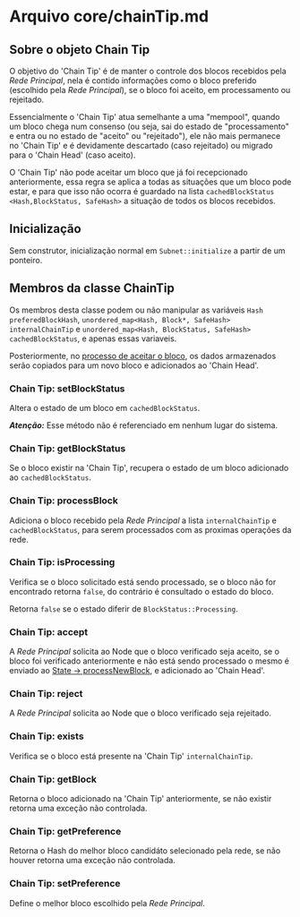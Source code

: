 # Arquivo core/chainTip.md

## Sobre o objeto Chain Tip

O objetivo do 'Chain Tip' é de manter o controle dos blocos recebidos pela _Rede Principal_, nela é contido informações como o bloco preferido (escolhido pela _Rede Principal_), se o bloco foi aceito, em processamento ou rejeitado.

Essencialmente o 'Chain Tip' atua semelhante a uma "mempool", quando um bloco chega num consenso (ou seja, sai do estado de "processamento" e entra ou no estado de "aceito" ou "rejeitado"), ele não mais permanece no 'Chain Tip' e é devidamente descartado (caso rejeitado) ou migrado para o 'Chain Head' (caso aceito).

O 'Chain Tip' não pode aceitar um bloco que já foi recepcionado anteriormente, essa regra se aplica a todas as situações que um bloco pode estar, e para que isso não ocorra é guardado na lista ```cachedBlockStatus <Hash,BlockStatus, SafeHash>``` a situação de todos os blocos recebidos.

## Inicialização

Sem construtor, inicialização normal em ```Subnet::initialize``` a partir de um ponteiro.

## Membros da classe ChainTip

Os membros desta classe podem ou não manipular as variáveis ```Hash preferedBlockHash```, ```unordered_map<Hash, Block*, SafeHash> internalChainTip``` e ```unordered_map<Hash, BlockStatus, SafeHash> cachedBlockStatus```, e apenas essas variaveis.

Posteriormente, no [processo de aceitar o bloco](subnet.md), os dados armazenados serão copiados para um novo bloco e adicionados ao 'Chain Head'.

### Chain Tip: setBlockStatus

Altera o estado de um bloco em ```cachedBlockStatus```.

**_Atenção:_** Esse método não é referenciado em nenhum lugar do sistema.

### Chain Tip: getBlockStatus

Se o bloco existir na 'Chain Tip', recupera o estado de um bloco adicionado ao ```cachedBlockStatus```.

### Chain Tip: processBlock

Adiciona o bloco recebido pela _Rede Principal_ a lista ```internalChainTip``` e ```cachedBlockStatus```, para serem processados com as proximas operações da rede.

### Chain Tip: isProcessing

Verifica se o bloco solicitado está sendo processado, se o bloco não for encontrado retorna ```false```, do contrário é consultado o estado do bloco.

Retorna ```false``` se o estado diferir de ```BlockStatus::Processing```.

### Chain Tip: accept

A _Rede Principal_ solicita ao Node que o bloco verificado  seja aceito, se o bloco foi verificado anteriormente e não está sendo processado o mesmo é enviado ao [State -> processNewBlock](state.md), e adicionado ao 'Chain Head'.

### Chain Tip: reject

A _Rede Principal_ solicita ao Node que o bloco verificado seja rejeitado.

### Chain Tip: exists

Verifica se o bloco está presente na 'Chain Tip' ```internalChainTip```.

### Chain Tip: getBlock

Retorna o bloco adicionado na 'Chain Tip' anteriormente, se não existir retorna uma exceção não controlada.

### Chain Tip: getPreference

Retorna o Hash do melhor bloco candidáto selecionado pela rede, se não houver retorna uma exceção não controlada.

### Chain Tip: setPreference

Define o melhor bloco escolhido pela _Rede Principal_.
